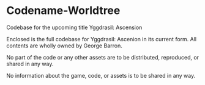 # Codename-Worldtree
Codebase for the upcoming title Yggdrasil: Ascension

Enclosed is the full codebase for Yggdrasil: Ascenion in its current form. All contents are wholly owned by George Barron.

No part of the code or any other assets are to be distributed, reproduced, or shared in any way.

No information about the game, code, or assets is to be shared in any way.
